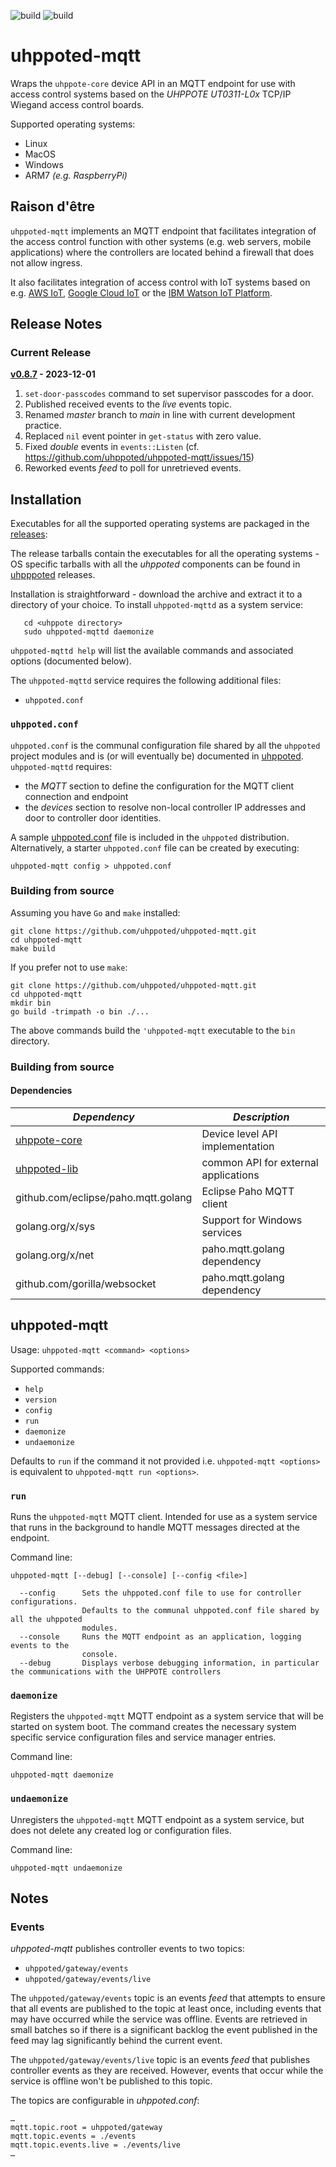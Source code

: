 ![build](https://github.com/uhppoted/uhppoted-mqtt/workflows/build/badge.svg)
![build](https://github.com/uhppoted/uhppoted-mqtt/workflows/ghcr/badge.svg)

# uhppoted-mqtt

Wraps the `uhppote-core` device API in an MQTT endpoint for use with access control systems based on the 
*UHPPOTE UT0311-L0x* TCP/IP Wiegand access control boards.

Supported operating systems:
- Linux
- MacOS
- Windows
- ARM7 _(e.g. RaspberryPi)_

## Raison d'être

`uhppoted-mqtt` implements an MQTT endpoint that facilitates integration of the access control function with other systems (e.g. web servers, mobile applications) where the controllers are located behind a firewall that does not allow ingress. 

It also facilitates integration of access control with IoT systems based on e.g. [AWS IoT](https://aws.amazon.com/iot),
[Google Cloud IoT](https://cloud.google.com/solutions/iot) or the [IBM Watson IoT Platform](https://internetofthings.ibmcloud.com).

## Release Notes

### Current Release

**[v0.8.7](https://github.com/uhppoted/uhppoted-mqtt/releases/tag/v0.8.7) - 2023-12-01**

1. `set-door-passcodes` command to set supervisor passcodes for a door.
2. Published received events to the _live_ events topic.
3. Renamed _master_ branch to _main_ in line with current development practice.
4. Replaced `nil` event pointer in `get-status` with zero value.
5. Fixed _double_ events in `events::Listen` (cf. https://github.com/uhppoted/uhppoted-mqtt/issues/15)
6. Reworked events _feed_ to poll for unretrieved events.


## Installation

Executables for all the supported operating systems are packaged in the [releases](https://github.com/uhppoted/uhppoted-rest/releases):

The release tarballs contain the executables for all the operating systems - OS specific tarballs with all the _uhppoted_ components can be found in [uhpppoted](https://github.com/uhppoted/uhppoted/releases) releases.

Installation is straightforward - download the archive and extract it to a directory of your choice. To install `uhppoted-mqttd` as a system service:
```
   cd <uhppote directory>
   sudo uhppoted-mqttd daemonize
```

`uhppoted-mqttd help` will list the available commands and associated options (documented below).

The `uhppoted-mqttd` service requires the following additional files:

- `uhppoted.conf`

### `uhppoted.conf`

`uhppoted.conf` is the communal configuration file shared by all the `uhppoted` project modules and is (or will 
eventually be) documented in [uhppoted](https://github.com/uhppoted/uhppoted). `uhppoted-mqttd` requires:
- the _MQTT_ section to define the configuration for the MQTT client connection and endpoint
- the _devices_ section to resolve non-local controller IP addresses and door to controller door identities.

A sample [uhppoted.conf](https://github.com/uhppoted/uhppoted/blob/main/runtime/simulation/405419896.conf) file
is included in the `uhppoted` distribution. Alternatively, a starter `uhppoted.conf` file can be created by executing:
```
uhppoted-mqtt config > uhppoted.conf
```


### Building from source

Assuming you have `Go` and `make` installed:

```
git clone https://github.com/uhppoted/uhppoted-mqtt.git
cd uhppoted-mqtt
make build
```

If you prefer not to use `make`:
```
git clone https://github.com/uhppoted/uhppoted-mqtt.git
cd uhppoted-mqtt
mkdir bin
go build -trimpath -o bin ./...
```

The above commands build the `'uhppoted-mqtt` executable to the `bin` directory.


### Building from source

#### Dependencies

| *Dependency*                                             | *Description*                                          |
| -------------------------------------------------------- | ------------------------------------------------------ |
| [uhppote-core](https://github.com/uhppoted/uhppote-core) | Device level API implementation                        |
| [uhppoted-lib](https://github.com/uhppoted/uhppoted-lib) | common API for external applications                   |
| github.com/eclipse/paho.mqtt.golang                      | Eclipse Paho MQTT client                               |
| golang.org/x/sys                                         | Support for Windows services                           |
| golang.org/x/net                                         | paho.mqtt.golang dependency                            |
| github.com/gorilla/websocket                             | paho.mqtt.golang dependency                            |

## uhppoted-mqtt

Usage: ```uhppoted-mqtt <command> <options>```

Supported commands:

- `help`
- `version`
- `config`
- `run`
- `daemonize`
- `undaemonize`

Defaults to `run` if the command it not provided i.e. ```uhppoted-mqtt <options>``` is equivalent to ```uhppoted-mqtt run <options>```.

### `run`

Runs the `uhppoted-mqtt` MQTT client. Intended for use as a system service that runs in the background to handle MQTT messages directed at the endpoint. 

Command line:

` uhppoted-mqtt [--debug] [--console] [--config <file>] `

```
  --config      Sets the uhppoted.conf file to use for controller configurations. 
                Defaults to the communal uhppoted.conf file shared by all the uhppoted 
                modules.
  --console     Runs the MQTT endpoint as an application, logging events to the
                console.
  --debug       Displays verbose debugging information, in particular the communications with the UHPPOTE controllers
```

### `daemonize`

Registers the `uhppoted-mqtt` MQTT endpoint as a system service that will be started on system boot. The command creates the necessary system specific service configuration files and service manager entries.

Command line:

`uhppoted-mqtt daemonize `

### `undaemonize`

Unregisters the `uhppoted-mqtt` MQTT endpoint as a system service, but does not delete any created log or configuration files. 

Command line:

`uhppoted-mqtt undaemonize `

## Notes

### Events

_uhppoted-mqtt_ publishes controller events to two topics:

- `uhppoted/gateway/events`
- `uhppoted/gateway/events/live`

The `uhppoted/gateway/events` topic is an events _feed_ that attempts to ensure that all events are published to the topic at least 
once, including events that may have occurred while the service was offline. Events are retrieved in small batches so if there is a
significant backlog the event published in the feed may lag significantly behind the current event.

The `uhppoted/gateway/events/live` topic is an events _feed_ that publishes controller events as they are received. However, events
that occur while the service is offline won't be published to this topic.

The topics are configurable in _uhppoted.conf_:
```
…
mqtt.topic.root = uhppoted/gateway
mqtt.topic.events = ./events
mqtt.topic.events.live = ./events/live
…
```




